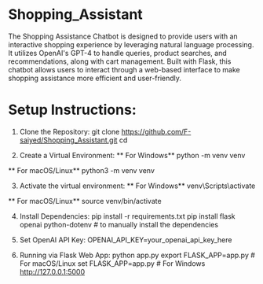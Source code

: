 # Shopping_Assistant
The Shopping Assistance Chatbot is designed to provide users with an interactive shopping experience by leveraging natural language processing. It utilizes OpenAI's GPT-4 to handle queries, product searches, and recommendations, along with cart management. Built with Flask, this chatbot allows users to interact through a web-based interface to make shopping assistance more efficient and user-friendly.

# Setup Instructions:

1.	Clone the Repository:
git clone <https://github.com/F-saiyed/Shopping_Assistant.git>
cd <repository-name>

2.	Create a Virtual Environment:
** For Windows**
python -m venv venv

** For macOS/Linux**
python3 -m venv venv

3.	Activate the virtual environment:
**  For Windows**
venv\Scripts\activate

**  For macOS/Linux**
source venv/bin/activate

4.	Install Dependencies:
pip install -r requirements.txt
pip install flask openai python-dotenv # to manually install the dependencies

5.	Set OpenAI API Key:
OPENAI_API_KEY=your_openai_api_key_here

6.	Running via Flask Web App:
python app.py
export FLASK_APP=app.py # For macOS/Linux
set FLASK_APP=app.py     # For Windows
http://127.0.0.1:5000


